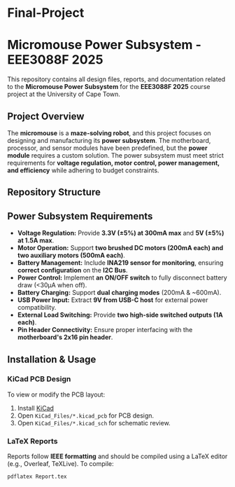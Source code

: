 # Final-Project

# **Micromouse Power Subsystem - EEE3088F 2025**

This repository contains all design files, reports, and documentation related to the **Micromouse Power Subsystem** for the **EEE3088F 2025** course project at the University of Cape Town.

## **Project Overview**
The **micromouse** is a **maze-solving robot**, and this project focuses on designing and manufacturing its **power subsystem**. The motherboard, processor, and sensor modules have been predefined, but the **power module** requires a custom solution. The power subsystem must meet strict requirements for **voltage regulation, motor control, power management, and efficiency** while adhering to budget constraints.

## **Repository Structure**

## **Power Subsystem Requirements**
- **Voltage Regulation:** Provide **3.3V (±5%) at 300mA max** and **5V (±5%) at 1.5A max**.
- **Motor Operation:** Support **two brushed DC motors (200mA each) and two auxiliary motors (500mA each)**.
- **Battery Management:** Include **INA219 sensor for monitoring**, ensuring **correct configuration** on the **I2C Bus**.
- **Power Control:** Implement **an ON/OFF switch** to fully disconnect battery draw (<30µA when off).
- **Battery Charging:** Support **dual charging modes** (200mA & ~600mA).
- **USB Power Input:** Extract **9V from USB-C host** for external power compatibility.
- **External Load Switching:** Provide **two high-side switched outputs (1A each)**.
- **Pin Header Connectivity:** Ensure proper interfacing with the **motherboard's 2x16 pin header**.

## **Installation & Usage**
### **KiCad PCB Design**
To view or modify the PCB layout:
1. Install [KiCad](https://kicad.org/)
2. Open `KiCad_Files/*.kicad_pcb` for PCB design.
3. Open `KiCad_Files/*.kicad_sch` for schematic review.

### **LaTeX Reports**
Reports follow **IEEE formatting** and should be compiled using a LaTeX editor (e.g., Overleaf, TeXLive).
To compile:
```bash
pdflatex Report.tex
